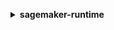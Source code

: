 **<details ><summary style="color:none;">sagemaker-runtime</summary><blockquote>**

- **<details><summary style="color:none;"><b><u>help</b></u></summary><blockquote>**

  * **<p style="color:none;"></p>**

  </br>

  <p style="color:red;">Description</p>

  </br>

  ## **Examples**

  ```bash

  ```
  ```json

  ```

  </br>

- **<details><summary style="color:none;"><b><u>invoke-endpoint</b></u></summary><blockquote>**

  * **<p style="color:none;">--endpoint-name</p>**
  * **<p style="color:none;">--body</p>**
  * **<p style="color:none;">--content-type</p>**
  * **<p style="color:none;">--accept</p>**
  * **<p style="color:none;">--custom-attributes</p>**
  * **<p style="color:none;">--target-model</p>**
  * **<p style="color:none;">--target-variant</p>**
  * **<p style="color:none;">--target-container-hostname</p>**
  * **<p style="color:none;">--inference-id</p>**

  </br>

  <p style="color:red;">Description</p>

  </br>

  ## **Examples**

  ```bash

  ```
  ```json

  ```

  </br>

</blockquote></details>
</blockquote></details>
</blockquote></details>
